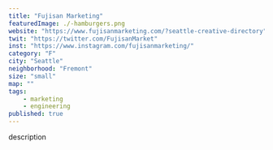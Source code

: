 ```yaml
---
title: "Fujisan Marketing"
featuredImage: ./-hamburgers.png
website: "https://www.fujisanmarketing.com/?seattle-creative-directory"
twit: "https://twitter.com/FujisanMarket"
inst: "https://www.instagram.com/fujisanmarketing/"
category: "F"
city: "Seattle"
neighborhood: "Fremont"
size: "small"
map: ""
tags:
    - marketing
    - engineering
published: true
---
```


description

